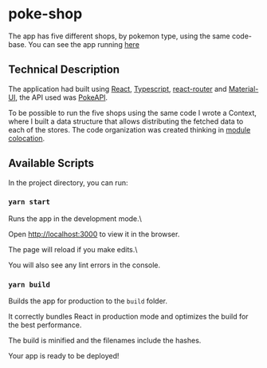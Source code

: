 
# poke-shop

The app has five different shops, by pokemon type, using the same code-base. You can see the app running [here](https://lucid-noether-839b38.netlify.app/)

## Technical Description

The application had built using [React](https://reactjs.org/), [Typescript](https://www.typescriptlang.org/), [react-router](https://reactrouter.com/web/guides/quick-start) and [Material-UI](https://material-ui.com/), the API used was [PokeAPI](https://pokeapi.co/).

To be possible to run the five shops using the same code I wrote a Context, where I built a data structure that allows distributing the fetched data to each of the stores.
The code organization was created thinking in [module colocation](https://kentcdodds.com/blog/colocation).

## Available Scripts

In the project directory, you can run:

### `yarn start`

Runs the app in the development mode.\

Open [http://localhost:3000](http://localhost:3000) to view it in the browser.

The page will reload if you make edits.\

You will also see any lint errors in the console.

### `yarn build`

Builds the app for production to the `build` folder.

It correctly bundles React in production mode and optimizes the build for the best performance.

The build is minified and the filenames include the hashes.

Your app is ready to be deployed!
